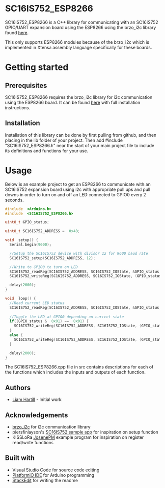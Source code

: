 # SC16IS752_ESP8266

SC16IS752_ESP8266 is a C++ library for communicating with an SC16IS752 GPIO/UART expansion board using the ESP8266 using the brzo_i2c library found [here](https://github.com/pasko-zh/brzo_i2c).

This only supports ESP8266 modules because of the brzo_i2c which is implemented in Xtensa assembly language specifically for these boards.

# Getting started

## Prerequisites
SC16IS752_ESP8266 requires the brzo_i2c library for i2c communication using the ESP8266 board. It can be found [here](https://github.com/pasko-zh/brzo_i2c) with full installation instructions.

## Installation
Installation of this library can be done by first pulling from github, and then placing in the lib folder of your project. Then add #include "SC16IS752_ESP8266.h" near the start of your main project file to include its definitions and functions for your use.

# Usage
Below is an example project to get an ESP8266 to communicate with an SC16IS752 expansion board using i2c with appropriate pull ups and pull downs in order to turn on and off an LED connected to GPIO0 every 2 seconds.
```c++
#include  <Arduino.h>
#include  <SC16IS752_ESP8266.h>

uint8_t GPIO_status;

uint8_t SC16IS752_ADDRESS =  0x48;

void  setup() {
  Serial.begin(9600);

  //Setup the SC16IS752 device with divisor 12 for 9600 baud rate
  SC16IS752_setup(SC16IS752_ADDRESS, 12);

  //Write to GPIO0 to turn on LED
  SC16IS752_readReg(SC16IS752_ADDRESS, SC16IS752_IOState, &GPIO_status, SC16IS752_CHANNEL_A);
  SC16IS752_writeReg(SC16IS752_ADDRESS, SC16IS752_IOState, (GPIO_status |  0x01), SC16IS752_CHANNEL_A);

  delay(2000);
}

void  loop() {
  //Read current LED status
  SC16IS752_readReg(SC16IS752_ADDRESS, SC16IS752_IOState, &GPIO_status, SC16IS752_CHANNEL_A);
	
  //Toggle the LED at GPIO0 depending on current state
  if((GPIO_status &  0x01) ==  0x01) {
    SC16IS752_writeReg(SC16IS752_ADDRESS, SC16IS752_IOState, (GPIO_status &  0xFE), SC16IS752_CHANNEL_A);
  }
  else {
    SC16IS752_writeReg(SC16IS752_ADDRESS, SC16IS752_IOState, (GPIO_status |  0x01), SC16IS752_CHANNEL_A);
  }

  delay(2000);
}
```
The SC16IS752_ESP8266.cpp file in src contains descriptions for each of the functions which includes the inputs and outputs of each function.

## Authors
* [Liam Hartill](https://github.com/liamaha) - Initial work

## Acknowledgements
* [brzo_i2c](https://github.com/pasko-zh/brzo_i2c) for i2c communication library
* piersfinlayson's [SC16IS752 sample app](https://github.com/piersfinlayson/sc16is752-esp) for inspiration on setup function
* KISSLoRa [JosenePM](https://github.com/YourproductSmarter/KISSLoRa-demo/tree/master/Examples/JosenePM) example program for inspiration on register read/write functions

## Built with
* [Visual Studio Code](https://code.visualstudio.com/) for source code editing
* [PlatformIO IDE](https://platformio.org/platformio-ide) for Arduino programming
* [StackEdit](https://stackedit.io/) for writing the readme
